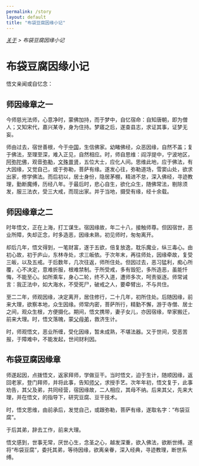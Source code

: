 ```yaml
---
permalink: /story
layout: default
title: "布袋豆腐因缘小记"
---
```


<div style="font-style: italic;"><a href="/about">关于</a> &gt; <span>布袋豆腐因缘小记</span></div>

# 布袋豆腐因缘小记

悟文亲闻或自忆念：

## 师因缘章之一

今师慈光法师，心意净时，蒙佛加持，而于梦中，自忆宿命：自知唐朝，即为僧人；又知宋代，嘉兴某寺，身为住持。梦寤之后，遂查县志，求证其事，证梦无妄。

师由过去，宿世善根，今于<abbr title="中国：指有正法住持的中心国家。">中国</abbr>，生信佛家。幼睹佛经，众恶因缘，自然不盖；复于佛法，至理至深，难入正见，自然相应。时，师自思维：阎浮提中，宁波地区，<abbr title="阿弥陀佛：即丰干禅师。">阿弥陀佛</abbr>，观音<abbr title="弥勒：即布袋和尚。">弥勒</abbr>，<abbr title="文殊、普贤：即寒山、拾得。">文殊普贤</abbr>，五位大士，应化人间。思维此地，应于佛法，有大因缘，又觉自己，或于弥勒，菩萨有缘。遂发心往，弥勒道场，雪窦山处，欲求出家，修学佛法。而后初以，居士身份，隐居茅棚，精进不怠，深入佛经，寻迹教理，勤断魔缚，历经八年。于最后时，悲心自生，欲化众生，随佛常法，剔除须发，服三法衣，受三大戒，而现出家。并于当地，摄受有缘，经十余载。

## 师因缘章之二

时年悟文，正在上海，打工谋生。宿因缘故，年二十八，接触师尊。但因宿世，恶业所障，失却正念，时多造恶，因缘未熟，初见师时，匆匆离开。

却后几年，悟文得到，一笔财富，遂于五欲，倍复放逸，耽乐魔业，纵三毒心。由初心故，初于庐山，东林寺处，求三皈依。于次年末，再往师处，因缘牵故，复受三皈，以及五戒。于后数年，几次往返，师所住处。但因过去，恶习猛利，痴心所覆，心不决定，意难折服，根难禁制。于所受戒，多有毁犯，多所造恶，虽能忏悔，不能至心。如所乘车，身心二轮，终不入道，遭师多次，呵责驱逐。师常诫言：我正法中，如大海水，不受死尸，破戒之人，要牵臂出，不与共住。

至二二年，师观因缘，决定离开，居住修行，二十几年，初所住处。后随因缘，前来大理，欲察本地，众生因缘。师常内密，菩萨所行，精勤不懈，游于寺僧、居士之间，观众生根，方便摄化。期间，悟文携带，妻子女儿，亦因宿缘，举家搬迁，前来大理。时，悟文落魄，蒙<abbr title="父母弟：指父、母、弟。">父母弟</abbr>，救济生计。

时，师观悟文，恶业所缠，受化因缘，暂未成熟，不堪法器。又于世间，受恶苦报，于障难中，不能发起，世间财利因。

## 布袋豆腐因缘章

师遂起因，点拨悟文，返家拜师，学做豆干。当时悟文，迫于生计，随顺因缘，返回老家，登门拜师，并将此事，告知<abbr title="师父：指传授世间手艺的师父。">师父</abbr>，求授手艺。次年年初，悟文复于，此事劝告，其父及弟，共同经营，宿因缘故，二人相应，其母不纳。后来其父，先来大理，并在悟文，的指导下，研究豆腐、豆干技术。

时，悟文思维，由前承后，发觉自己，或跟弥勒，菩萨有缘，遂取名字：“布袋豆腐”。

于后其弟，辞去工作，前来大理。

悟文感到，世事无常，厌世心生，念圣之心，越发深重，欲入佛法，欲断世缚。遂将“布袋豆腐”，委托其弟，等待因缘，欲离亲眷，深入经典，寻迹教理，断世系缚。

